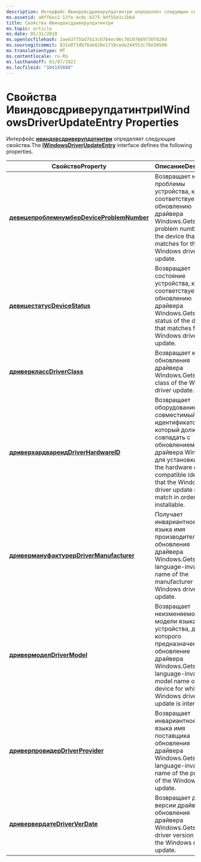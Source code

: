 ```yaml
---
description: Интерфейс Ивиндовсдриверупдатинтри определяет следующие свойства.
ms.assetid: a0ff6ec2-13fe-4c0c-b375-9df55e1c1bb4
title: Свойства Ивиндовсдриверупдатинтри
ms.topic: article
ms.date: 05/31/2018
ms.openlocfilehash: 2ae63775bd7b13c67b4ec96c70107069730f828d
ms.sourcegitcommit: 831e8f3db78ab820e1710cede244553c70e50500
ms.translationtype: MT
ms.contentlocale: ru-RU
ms.lasthandoff: 01/07/2021
ms.locfileid: "104145688"
---
```

# <a name="iwindowsdriverupdateentry-properties"></a><span data-ttu-id="8aa1d-103">Свойства Ивиндовсдриверупдатинтри</span><span class="sxs-lookup"><span data-stu-id="8aa1d-103">IWindowsDriverUpdateEntry Properties</span></span>

<span data-ttu-id="8aa1d-104">Интерфейс [**ивиндовсдриверупдатинтри**](/windows/desktop/api/Wuapi/nn-wuapi-iwindowsdriverupdateentry) определяет следующие свойства.</span><span class="sxs-lookup"><span data-stu-id="8aa1d-104">The [**IWindowsDriverUpdateEntry**](/windows/desktop/api/Wuapi/nn-wuapi-iwindowsdriverupdateentry) interface defines the following properties.</span></span>



| <span data-ttu-id="8aa1d-105">Свойство</span><span class="sxs-lookup"><span data-stu-id="8aa1d-105">Property</span></span>                                                                     | <span data-ttu-id="8aa1d-106">Описание</span><span class="sxs-lookup"><span data-stu-id="8aa1d-106">Description</span></span>                                                                                                          |
|------------------------------------------------------------------------------|----------------------------------------------------------------------------------------------------------------------|
| [<span data-ttu-id="8aa1d-107">**девицепроблемнумбер**</span><span class="sxs-lookup"><span data-stu-id="8aa1d-107">**DeviceProblemNumber**</span></span>](/windows/desktop/api/Wuapi/nf-wuapi-iwindowsdriverupdateentry-get_deviceproblemnumber) | <span data-ttu-id="8aa1d-108">Возвращает номер проблемы устройства, которое соответствует обновлению драйвера Windows.</span><span class="sxs-lookup"><span data-stu-id="8aa1d-108">Gets the problem number of the device that matches for the Windows driver update.</span></span>                                    |
| [<span data-ttu-id="8aa1d-109">**девицестатус**</span><span class="sxs-lookup"><span data-stu-id="8aa1d-109">**DeviceStatus**</span></span>](/windows/desktop/api/Wuapi/nf-wuapi-iwindowsdriverupdateentry-get_devicestatus)               | <span data-ttu-id="8aa1d-110">Возвращает состояние устройства, которое соответствует обновлению драйвера Windows.</span><span class="sxs-lookup"><span data-stu-id="8aa1d-110">Gets the status of the device that matches for the Windows driver update.</span></span>                                            |
| [<span data-ttu-id="8aa1d-111">**дриверкласс**</span><span class="sxs-lookup"><span data-stu-id="8aa1d-111">**DriverClass**</span></span>](/windows/desktop/api/Wuapi/nf-wuapi-iwindowsdriverupdateentry-get_driverclass)                 | <span data-ttu-id="8aa1d-112">Возвращает класс обновления драйвера Windows.</span><span class="sxs-lookup"><span data-stu-id="8aa1d-112">Gets the class of the Windows driver update.</span></span>                                                                         |
| [<span data-ttu-id="8aa1d-113">**дриверхардвареид**</span><span class="sxs-lookup"><span data-stu-id="8aa1d-113">**DriverHardwareID**</span></span>](/windows/desktop/api/Wuapi/nf-wuapi-iwindowsdriverupdateentry-get_driverhardwareid)       | <span data-ttu-id="8aa1d-114">Возвращает оборудование или совместимый идентификатор, который должен совпадать с обновлением драйвера Windows для установки.</span><span class="sxs-lookup"><span data-stu-id="8aa1d-114">Gets the hardware or the compatible identifier that the Windows driver update must match in order to be installable.</span></span> |
| [<span data-ttu-id="8aa1d-115">**дривермануфактурер**</span><span class="sxs-lookup"><span data-stu-id="8aa1d-115">**DriverManufacturer**</span></span>](/windows/desktop/api/Wuapi/nf-wuapi-iwindowsdriverupdateentry-get_drivermanufacturer)   | <span data-ttu-id="8aa1d-116">Получает инвариантное от языка имя производителя обновления драйвера Windows.</span><span class="sxs-lookup"><span data-stu-id="8aa1d-116">Gets the language-invariant name of the manufacturer of the Windows driver update.</span></span>                                   |
| [<span data-ttu-id="8aa1d-117">**дривермодел**</span><span class="sxs-lookup"><span data-stu-id="8aa1d-117">**DriverModel**</span></span>](/windows/desktop/api/Wuapi/nf-wuapi-iwindowsdriverupdateentry-get_drivermodel)                 | <span data-ttu-id="8aa1d-118">Возвращает неизменяемое имя модели языка устройства, для которого предназначено обновление драйвера Windows.</span><span class="sxs-lookup"><span data-stu-id="8aa1d-118">Gets the language-invariant model name of the device for which the Windows driver update is intended.</span></span>                |
| [<span data-ttu-id="8aa1d-119">**дриверпровидер**</span><span class="sxs-lookup"><span data-stu-id="8aa1d-119">**DriverProvider**</span></span>](/windows/desktop/api/Wuapi/nf-wuapi-iwindowsdriverupdateentry-get_driverprovider)           | <span data-ttu-id="8aa1d-120">Возвращает инвариантное от языка имя поставщика обновления драйвера Windows.</span><span class="sxs-lookup"><span data-stu-id="8aa1d-120">Gets the language-invariant name of the provider of the Windows driver update.</span></span>                                       |
| [<span data-ttu-id="8aa1d-121">**дривервердате**</span><span class="sxs-lookup"><span data-stu-id="8aa1d-121">**DriverVerDate**</span></span>](/windows/desktop/api/Wuapi/nf-wuapi-iwindowsdriverupdateentry-get_driververdate)             | <span data-ttu-id="8aa1d-122">Возвращает дату версии драйвера для обновления драйвера Windows.</span><span class="sxs-lookup"><span data-stu-id="8aa1d-122">Gets the driver version date of the Windows driver update.</span></span>                                                           |



 

 

 



